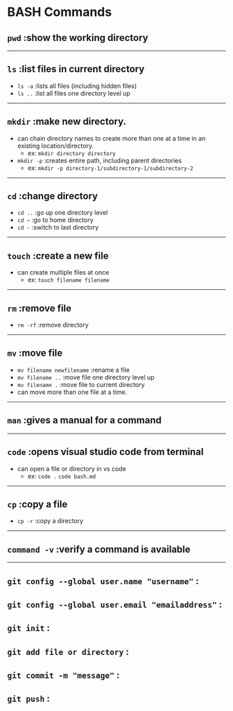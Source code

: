 # BASH Commands
## `pwd` :show the working directory
---
## `ls` :list files in current directory
* `ls -a` :lists all files (including hidden files)
* `ls ..` :list all files one directory level up
---
## `mkdir` :make new directory. 
* can chain directory names to create more than one at a time in an existing location/directory.
    * ex: `mkdir directory directory`
* `mkdir -p` :creates entire path, including parent directories
  * ex: `mkdir -p directory-1/subdirectory-1/subdirectory-2`
---
## `cd` :change directory
* `cd ..` :go up one directory level
* `cd ~` :go to home directory
* `cd -` :switch to last directory
---
## `touch` :create a new file
* can create multiple files at once
    * ex: `touch filename filename`
---
## `rm` :remove file
* `rm -rf` :remove directory
---
## `mv` :move file
* `mv filename newfilename` :rename a file
* `mv filename ..` :move file one directory level up
* `mv filename .` :move file to current directory
* can move more than one file at a time.
---
## `man` :gives a manual for a command
---
## `code` :opens visual studio code from terminal
* can open a file or directory in vs code
  * ex: `code .` `code bash.md`
---
## `cp` :copy a file
* `cp -r` :copy a directory
---
## `command -v` :verify a command is available
---
## `git config --global user.name "username"` : 
## `git config --global user.email "emailaddress"` :
## `git init` :
## `git add file or directory` :
## `git commit -m "message"` :
## `git push` :